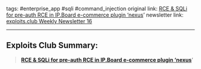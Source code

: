 tags: #enterprise_app #sqli #command_injection
original link:  [RCE & SQLi for pre-auth RCE in IP.Board e-commerce plugin ‘nexus](https://ssd-disclosure.com/ssd-advisory-ip-board-nexus-rce-and-blind-sqli/?ref=blog.exploits.club)’
newsletter link: [exploits.club Weekly Newsletter 16](https://blog.exploits.club/exploits-club-weekly-newsletter-16/)

---
## Exploits Club Summary:
> [**RCE & SQLi for pre-auth RCE in IP.Board e-commerce plugin ‘nexus**](https://ssd-disclosure.com/ssd-advisory-ip-board-nexus-rce-and-blind-sqli/?ref=blog.exploits.club)’
 
